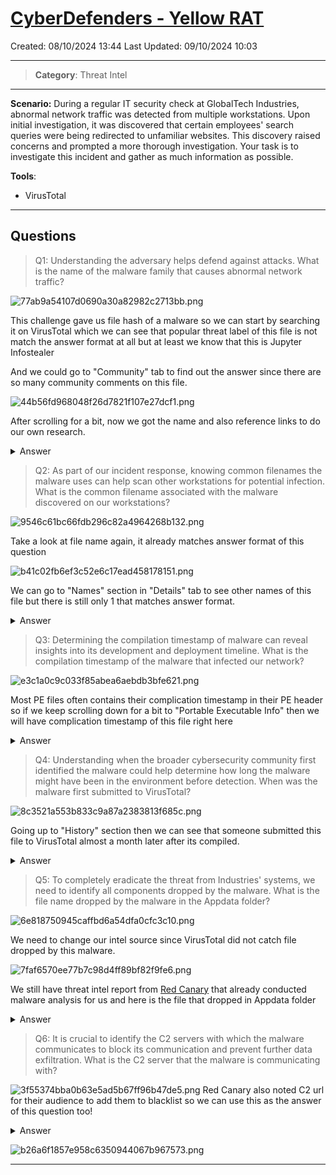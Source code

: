 # [CyberDefenders - Yellow RAT](https://cyberdefenders.org/blueteam-ctf-challenges/yellow-rat/)
Created: 08/10/2024 13:44
Last Updated: 09/10/2024 10:03
* * *
>**Category**: Threat Intel
* * *
**Scenario:**
During a regular IT security check at GlobalTech Industries, abnormal network traffic was detected from multiple workstations. Upon initial investigation, it was discovered that certain employees' search queries were being redirected to unfamiliar websites. This discovery raised concerns and prompted a more thorough investigation. Your task is to investigate this incident and gather as much information as possible.

**Tools**:
- VirusTotal

* * *
## Questions
>Q1: Understanding the adversary helps defend against attacks. What is the name of the malware family that causes abnormal network traffic?

![77ab9a54107d0690a30a82982c2713bb.png](../../_resources/77ab9a54107d0690a30a82982c2713bb.png)

This challenge gave us file hash of a malware so we can start by searching it on VirusTotal which we can see that popular threat label of this file is not match the answer format at all but at least we know that this is Jupyter Infostealer

And we could go to "Community" tab to find out the answer since there are so many community comments on this file.

![44b56fd968048f26d7821f107e27dcf1.png](../../_resources/44b56fd968048f26d7821f107e27dcf1.png)

After scrolling for a bit, now we got the name and also reference links to do our own research.

<details>
  <summary>Answer</summary>
<pre><code>Yellow Cockatoo RAT</code></pre>
</details>

>Q2: As part of our incident response, knowing common filenames the malware uses can help scan other workstations for potential infection. What is the common filename associated with the malware discovered on our workstations?

![9546c61bc66fdb296c82a4964268b132.png](../../_resources/9546c61bc66fdb296c82a4964268b132.png)

Take a look at file name again, it already matches answer format of this question

![b41c02fb6ef3c52e6c17ead458178151.png](../../_resources/b41c02fb6ef3c52e6c17ead458178151.png)

We can go to "Names" section in "Details" tab to see other names of this file but there is still only 1 that matches answer format.

<details>
  <summary>Answer</summary>
<pre><code>111bc461-1ca8-43c6-97ed-911e0e69fdf8.dll</code></pre>
</details>

>Q3: Determining the compilation timestamp of malware can reveal insights into its development and deployment timeline. What is the compilation timestamp of the malware that infected our network?

![e3c1a0c9c033f85abea6aebdb3bfe621.png](../../_resources/e3c1a0c9c033f85abea6aebdb3bfe621.png)

Most PE files often contains their complication timestamp in their PE header so if we keep scrolling down for a bit to "Portable Executable Info" then we will have complication timestamp of this file right here

<details>
  <summary>Answer</summary>
<pre><code>2020-09-24 18:26:47</code></pre>
</details>

>Q4: Understanding when the broader cybersecurity community first identified the malware could help determine how long the malware might have been in the environment before detection. When was the malware first submitted to VirusTotal?

![8c3521a553b833c9a87a2383813f685c.png](../../_resources/8c3521a553b833c9a87a2383813f685c.png)

Going up to "History" section then we can see that someone submitted this file to VirusTotal almost a month later after its compiled.

<details>
  <summary>Answer</summary>
<pre><code>2020-10-15 02:47:37</code></pre>
</details>

>Q5: To completely eradicate the threat from Industries' systems, we need to identify all components dropped by the malware. What is the file name dropped by the malware in the Appdata folder?

![6e818750945caffbd6a54dfa0cfc3c10.png](../../_resources/6e818750945caffbd6a54dfa0cfc3c10.png)

We need to change our intel source since VirusTotal did not catch file dropped by this malware.

![7faf6570ee77b7c98d4ff89bf82f9fe6.png](../../_resources/7faf6570ee77b7c98d4ff89bf82f9fe6.png)

We still have threat intel report from [Red Canary](https://redcanary.com/blog/threat-intelligence/yellow-cockatoo/) that already conducted malware analysis for us and here is the file that dropped in Appdata folder
<details>
  <summary>Answer</summary>
<pre><code>solarmarker.dat</code></pre>
</details>

>Q6: It is crucial to identify the C2 servers with which the malware communicates to block its communication and prevent further data exfiltration. What is the C2 server that the malware is communicating with?

![3f55374bba0b63e5ad5b67ff96b47de5.png](../../_resources/3f55374bba0b63e5ad5b67ff96b47de5.png)
Red Canary also noted C2 url for their audience to add them to blacklist so we can use this as the answer of this question too!
<details>
  <summary>Answer</summary>
<pre><code>https://gogohid.com</code></pre>
</details>

![b26a6f1857e958c6350944067b967573.png](../../_resources/b26a6f1857e958c6350944067b967573.png)
* * *
